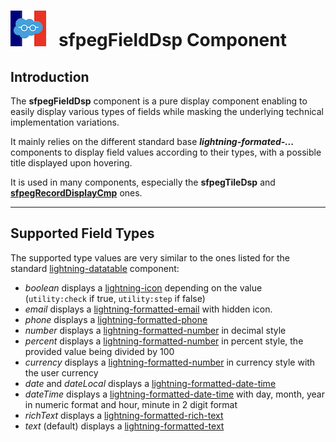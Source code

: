 # ![Logo](/media/Logo.png) &nbsp; **sfpegFieldDsp** Component

## Introduction

The **sfpegFieldDsp** component is a pure display component enabling
to easily display various types of fields while masking the underlying technical
implementation variations.

It mainly relies on the different standard base ***lightning-formated-...*** components to display
field values according to their types, with a possible title displayed upon hovering.

It is used in many components, especially the **sfpegTileDsp** and **[sfpegRecordDisplayCmp](/help/sfpegRecordDisplayCmp.md)**
ones.


---

## Supported Field Types

The supported type values are very similar to the ones listed for the standard 
[lightning-datatable](https://developer.salesforce.com/docs/component-library/bundle/lightning-datatable/documentation) component:
* _boolean_ displays a [lightning-icon](https://developer.salesforce.com/docs/component-library/bundle/lightning-icon/documentation) depending on the value (`utility:check` if true, `utility:step` if false)
* _email_ displays a [lightning-formatted-email](https://developer.salesforce.com/docs/component-library/bundle/lightning-formatted-email/documentation) with hidden icon.
* _phone_ displays a [lightning-formatted-phone](https://developer.salesforce.com/docs/component-library/bundle/lightning-formatted-phone/documentation)
* _number_ displays a [lightning-formatted-number](https://developer.salesforce.com/docs/component-library/bundle/lightning-formatted-number/documentation) in decimal style
* _percent_ displays a [lightning-formatted-number](https://developer.salesforce.com/docs/component-library/bundle/lightning-formatted-number/documentation) in percent style, the provided value being divided by 100
* _currency_ displays a [lightning-formatted-number](https://developer.salesforce.com/docs/component-library/bundle/lightning-formatted-number/documentation) in currency style with the user currency
* _date_ and _dateLocal_ displays a [lightning-formatted-date-time](https://developer.salesforce.com/docs/component-library/bundle/lightning-formatted-date-time/documentation) 
* _dateTime_ displays a [lightning-formatted-date-time](https://developer.salesforce.com/docs/component-library/bundle/lightning-formatted-date-time/documentation) with day, month, year in numeric format and hour, minute in 2 digit format
* _richText_ displays a [lightning-formatted-rich-text](https://developer.salesforce.com/docs/component-library/bundle/lightning-formatted-rich-text/documentation) 
* _text_ (default) displays a [lightning-formatted-text](https://developer.salesforce.com/docs/component-library/bundle/lightning-formatted-text/documentation) 
